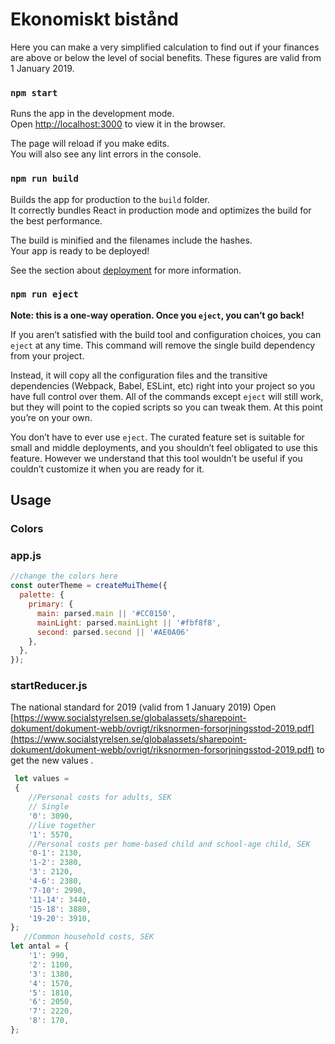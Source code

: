 # Ekonomiskt bistånd

Here you can make a very simplified calculation to find out if your finances are above or below the level of social benefits. These figures are valid from 1 January 2019.

### `npm start`

Runs the app in the development mode.<br>
Open [http://localhost:3000](http://localhost:3000) to view it in the browser.

The page will reload if you make edits.<br>
You will also see any lint errors in the console.


### `npm run build`

Builds the app for production to the `build` folder.<br>
It correctly bundles React in production mode and optimizes the build for the best performance.

The build is minified and the filenames include the hashes.<br>
Your app is ready to be deployed!

See the section about [deployment](https://facebook.github.io/create-react-app/docs/deployment) for more information.

### `npm run eject`

**Note: this is a one-way operation. Once you `eject`, you can’t go back!**

If you aren’t satisfied with the build tool and configuration choices, you can `eject` at any time. This command will remove the single build dependency from your project.

Instead, it will copy all the configuration files and the transitive dependencies (Webpack, Babel, ESLint, etc) right into your project so you have full control over them. All of the commands except `eject` will still work, but they will point to the copied scripts so you can tweak them. At this point you’re on your own.

You don’t have to ever use `eject`. The curated feature set is suitable for small and middle deployments, and you shouldn’t feel obligated to use this feature. However we understand that this tool wouldn’t be useful if you couldn’t customize it when you are ready for it.


## Usage
### Colors
### app.js
```javascript
//change the colors here 
const outerTheme = createMuiTheme({
  palette: {
    primary: {
      main: parsed.main || '#CC0150', 
      mainLight: parsed.mainLight || '#fbf8f8', 
      second: parsed.second || '#AE0A06'
    },
  },
});

```
### startReducer.js

The national standard for 2019 (valid from 1 January 2019)
Open [https://www.socialstyrelsen.se/globalassets/sharepoint-dokument/dokument-webb/ovrigt/riksnormen-forsorjningsstod-2019.pdf](https://www.socialstyrelsen.se/globalassets/sharepoint-dokument/dokument-webb/ovrigt/riksnormen-forsorjningsstod-2019.pdf) to get the new values .

```javascript
 let values = 
 {
    //Personal costs for adults, SEK
    // Single
    '0': 3090,
    //live together
    '1': 5570,
    //Personal costs per home-based child and school-age child, SEK
    '0-1': 2130,
    '1-2': 2380,
    '3': 2120,
    '4-6': 2380,
    '7-10': 2990,
    '11-14': 3440,
    '15-18': 3880,
    '19-20': 3910,
};
   //Common household costs, SEK
let antal = {
    '1': 990,
    '2': 1100,
    '3': 1380,
    '4': 1570,
    '5': 1810,
    '6': 2050,
    '7': 2220,
    '8': 170,
};
```
